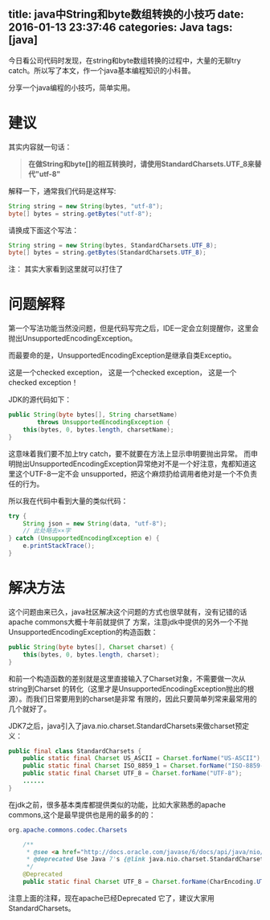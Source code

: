 title: java中String和byte数组转换的小技巧
date: 2016-01-13 23:37:46
categories: Java
tags: [java]
---

今日看公司代码时发现，在string和byte数组转换的过程中，大量的无聊try catch。所以写了本文，作一个java基本编程知识的小科普。

<!--more-->

分享一个java编程的小技巧，简单实用。

# 建议

其实内容就一句话：

> **在做String和byte[]的相互转换时，请使用StandardCharsets.UTF_8来替代"utf-8"**

解释一下，通常我们代码是这样写:

```java
String string = new String(bytes, "utf-8");
byte[] bytes = string.getBytes("utf-8");
```

请换成下面这个写法：

```java
String string = new String(bytes, StandardCharsets.UTF_8);
byte[] bytes = string.getBytes(StandardCharsets.UTF_8);
```

注： 其实大家看到这里就可以打住了

# 问题解释

第一个写法功能当然没问题，但是代码写完之后，IDE一定会立刻提醒你，这里会抛出UnsupportedEncodingException。

而最要命的是，UnsupportedEncodingException是继承自类Exceptio。

这是一个checked exception， 这是一个checked exception， 这是一个checked exception！

JDK的源代码如下：

```java
public String(byte bytes[], String charsetName)
        throws UnsupportedEncodingException {
    this(bytes, 0, bytes.length, charsetName);
}
```

这意味着我们要不加上try catch，要不就要在方法上显示申明要抛出异常。
而申明抛出UnsupportedEncodingException异常绝对不是一个好注意，鬼都知道这里这个UTF-8一定不会
unsupported，把这个麻烦扔给调用者绝对是一个不负责任的行为。

所以我在代码中看到大量的类似代码：

```java
try {
    String json = new String(data, "utf-8");
    // 此处略去××字
} catch (UnsupportedEncodingException e) {
    e.printStackTrace();
}
```

# 解决方法

这个问题由来已久，java社区解决这个问题的方式也很早就有，没有记错的话 apache commons大概十年前就提供了
方案，注意jdk中提供的另外一个不抛UnsupportedEncodingException的构造函数：

```java
public String(byte bytes[], Charset charset) {
    this(bytes, 0, bytes.length, charset);
}
```

和前一个构造函数的差别就是这里直接输入了Charset对象，不需要做一次从string到Charset
的转化（这里才是UnsupportedEncodingException抛出的根源）。而我们日常要用到的charset是非常
有限的，因此只要简单列常来最常用的几个就好了。

JDK7之后，java引入了java.nio.charset.StandardCharsets来做charset预定义：

```java
public final class StandardCharsets {
    public static final Charset US_ASCII = Charset.forName("US-ASCII");
    public static final Charset ISO_8859_1 = Charset.forName("ISO-8859-1");
    public static final Charset UTF_8 = Charset.forName("UTF-8");
	......
}
```

在jdk之前，很多基本类库都提供类似的功能，比如大家熟悉的apache commons,这个是最早提供也是用的最多的的：

```java
org.apache.commons.codec.Charsets

    /**
     * @see <a href="http://docs.oracle.com/javase/6/docs/api/java/nio/charset/Charset.html">Standard charsets</a>
     * @deprecated Use Java 7's {@link java.nio.charset.StandardCharsets}
     */
    @Deprecated
    public static final Charset UTF_8 = Charset.forName(CharEncoding.UTF_8);
```

注意上面的注释，现在apache已经Deprecated 它了，建议大家用StandardCharsets。



